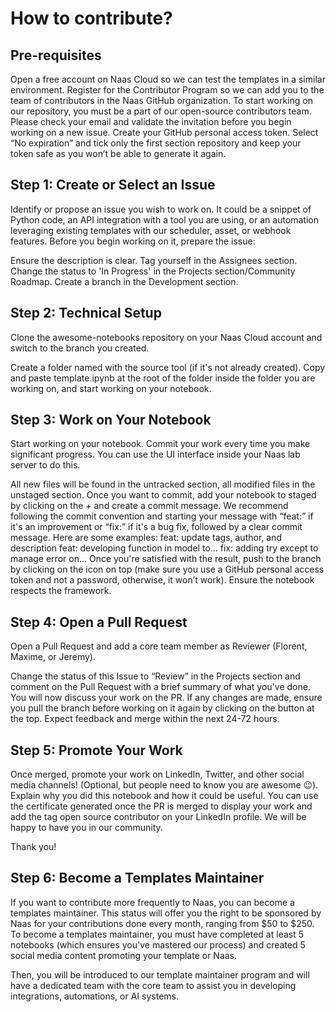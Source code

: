 # How to contribute?
## Pre-requisites
Open a free account on Naas Cloud so we can test the templates in a similar environment.
Register for the Contributor Program so we can add you to the team of contributors in the Naas GitHub organization. To start working on our repository, you must be a part of our open-source contributors team. Please check your email and validate the invitation before you begin working on a new issue.
Create your GitHub personal access token. Select “No expiration” and tick only the first section repository and keep your token safe as you won’t be able to generate it again.

## Step 1: Create or Select an Issue
Identify or propose an issue you wish to work on. It could be a snippet of Python code, an API integration with a tool you are using, or an automation leveraging existing templates with our scheduler, asset, or webhook features. Before you begin working on it, prepare the issue:

Ensure the description is clear.
Tag yourself in the Assignees section.
Change the status to 'In Progress' in the Projects section/Community Roadmap.
Create a branch in the Development section.

## Step 2: Technical Setup
Clone the awesome-notebooks repository on your Naas Cloud account and switch to the branch you created.

Create a folder named with the source tool (if it's not already created).
Copy and paste template.ipynb at the root of the folder inside the folder you are working on, and start working on your notebook.

## Step 3: Work on Your Notebook
Start working on your notebook. Commit your work every time you make significant progress. You can use the UI interface inside your Naas lab server to do this.

All new files will be found in the untracked section, all modified files in the unstaged section.
Once you want to commit, add your notebook to staged by clicking on the + and create a commit message. We recommend following the commit convention and starting your message with “feat:” if it's an improvement or “fix:” if it's a bug fix, followed by a clear commit message. Here are some examples:
feat: update tags, author, and description
feat: developing function in model to…
fix: adding try except to manage error on…
Once you're satisfied with the result, push to the branch by clicking on the icon on top (make sure you use a GitHub personal access token and not a password, otherwise, it won’t work).
Ensure the notebook respects the framework.

## Step 4: Open a Pull Request
Open a Pull Request and add a core team member as Reviewer (Florent, Maxime, or Jeremy).

Change the status of this Issue to “Review” in the Projects section and comment on the Pull Request with a brief summary of what you've done.
You will now discuss your work on the PR. If any changes are made, ensure you pull the branch before working on it again by clicking on the button at the top.
Expect feedback and merge within the next 24-72 hours.

## Step 5: Promote Your Work
Once merged, promote your work on LinkedIn, Twitter, and other social media channels! (Optional, but people need to know you are awesome 😉). Explain why you did this notebook and how it could be useful. You can use the certificate generated once the PR is merged to display your work and add the tag open source contributor on your LinkedIn profile. We will be happy to have you in our community.

Thank you!

## Step 6: Become a Templates Maintainer
If you want to contribute more frequently to Naas, you can become a templates maintainer. This status will offer you the right to be sponsored by Naas for your contributions done every month, ranging from $50 to $250. To become a templates maintainer, you must have completed at least 5 notebooks (which ensures you've mastered our process) and created 5 social media content promoting your template or Naas.

Then, you will be introduced to our template maintainer program and will have a dedicated team with the core team to assist you in developing integrations, automations, or AI systems.
